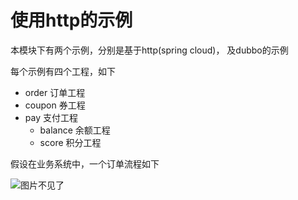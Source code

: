 # 使用http的示例

本模块下有两个示例，分别是基于http(spring cloud)， 及dubbo的示例

每个示例有四个工程，如下

- order 订单工程
- coupon 券工程
- pay 支付工程
    - balance 余额工程
    - score 积分工程

假设在业务系统中，一个订单流程如下

![图片不见了](http://wx4.sinaimg.cn/mw690/005ZQTvlgy1fxh72mrmscj30u00wsgnb.jpg)

